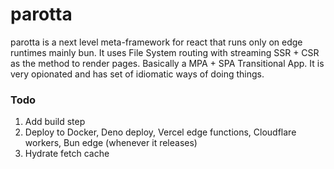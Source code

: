 # parotta

parotta is a next level meta-framework for react that runs only on edge runtimes mainly bun.
It uses File System routing with streaming SSR + CSR as the method to render pages. Basically a MPA + SPA Transitional App.
It is very opionated and has set of idiomatic ways of doing things.

### Todo
1. Add build step
2. Deploy to Docker, Deno deploy, Vercel edge functions, Cloudflare workers, Bun edge (whenever it releases)
3. Hydrate fetch cache